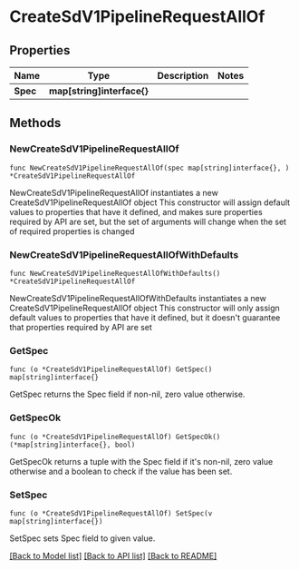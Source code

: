 # CreateSdV1PipelineRequestAllOf

## Properties

Name | Type | Description | Notes
------------ | ------------- | ------------- | -------------
**Spec** | **map[string]interface{}** |  | 

## Methods

### NewCreateSdV1PipelineRequestAllOf

`func NewCreateSdV1PipelineRequestAllOf(spec map[string]interface{}, ) *CreateSdV1PipelineRequestAllOf`

NewCreateSdV1PipelineRequestAllOf instantiates a new CreateSdV1PipelineRequestAllOf object
This constructor will assign default values to properties that have it defined,
and makes sure properties required by API are set, but the set of arguments
will change when the set of required properties is changed

### NewCreateSdV1PipelineRequestAllOfWithDefaults

`func NewCreateSdV1PipelineRequestAllOfWithDefaults() *CreateSdV1PipelineRequestAllOf`

NewCreateSdV1PipelineRequestAllOfWithDefaults instantiates a new CreateSdV1PipelineRequestAllOf object
This constructor will only assign default values to properties that have it defined,
but it doesn't guarantee that properties required by API are set

### GetSpec

`func (o *CreateSdV1PipelineRequestAllOf) GetSpec() map[string]interface{}`

GetSpec returns the Spec field if non-nil, zero value otherwise.

### GetSpecOk

`func (o *CreateSdV1PipelineRequestAllOf) GetSpecOk() (*map[string]interface{}, bool)`

GetSpecOk returns a tuple with the Spec field if it's non-nil, zero value otherwise
and a boolean to check if the value has been set.

### SetSpec

`func (o *CreateSdV1PipelineRequestAllOf) SetSpec(v map[string]interface{})`

SetSpec sets Spec field to given value.



[[Back to Model list]](../README.md#documentation-for-models) [[Back to API list]](../README.md#documentation-for-api-endpoints) [[Back to README]](../README.md)


